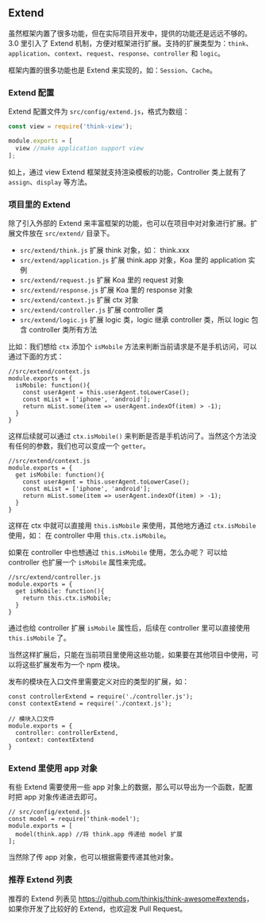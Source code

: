 ## Extend

虽然框架内置了很多功能，但在实际项目开发中，提供的功能还是远远不够的。3.0 里引入了 Extend 机制，方便对框架进行扩展。支持的扩展类型为：`think`、`application`、`context`、`request`、`response`、`controller` 和 `logic`。

框架内置的很多功能也是 Extend 来实现的，如：`Session`、`Cache`。

### Extend 配置

Extend 配置文件为 `src/config/extend.js`，格式为数组：

```js
const view = require('think-view');

module.exports = [
  view //make application support view
];
```

如上，通过 view Extend 框架就支持渲染模板的功能，Controller 类上就有了 `assign`、`display` 等方法。

### 项目里的 Extend

除了引入外部的 Extend 来丰富框架的功能，也可以在项目中对对象进行扩展。扩展文件放在 `src/extend/` 目录下。

* `src/extend/think.js` 扩展 think 对象，如： think.xxx
* `src/extend/application.js` 扩展 think.app 对象，Koa 里的 application 实例
* `src/extend/request.js` 扩展 Koa 里的 request 对象
* `src/extend/response.js` 扩展 Koa 里的 response 对象
* `src/extend/context.js` 扩展 ctx 对象
* `src/extend/controller.js` 扩展 controller 类
* `src/extend/logic.js` 扩展 logic 类，logic 继承 controller 类，所以 logic 包含 controller 类所有方法

比如：我们想给 `ctx` 添加个 `isMobile` 方法来判断当前请求是不是手机访问，可以通过下面的方式：

```
//src/extend/context.js
module.exports = {
  isMobile: function(){
    const userAgent = this.userAgent.toLowerCase();
    const mList = ['iphone', 'android'];
    return mList.some(item => userAgent.indexOf(item) > -1);
  }
}
```

这样后续就可以通过 `ctx.isMobile()` 来判断是否是手机访问了。当然这个方法没有任何的参数，我们也可以变成一个 `getter`。

```
//src/extend/context.js
module.exports = {
  get isMobile: function(){
    const userAgent = this.userAgent.toLowerCase();
    const mList = ['iphone', 'android'];
    return mList.some(item => userAgent.indexOf(item) > -1);
  }
}
```

这样在 ctx 中就可以直接用 `this.isMobile` 来使用，其他地方通过 `ctx.isMobile` 使用，如： 在 controller 中用 `this.ctx.isMobile`。 

如果在 controller 中也想通过 `this.isMobile` 使用，怎么办呢？ 可以给 controller 也扩展一个 `isMobile` 属性来完成。

```
//src/extend/controller.js
module.exports = {
  get isMobile: function(){
    return this.ctx.isMobile;
  }
}
```

通过也给 controller 扩展 `isMobile` 属性后，后续在 controller 里可以直接使用 `this.isMobile` 了。

当然这样扩展后，只能在当前项目里使用这些功能，如果要在其他项目中使用，可以将这些扩展发布为一个 npm 模块。

发布的模块在入口文件里需要定义对应的类型的扩展，如：

```
const controllerExtend = require('./controller.js');
const contextExtend = require('./context.js');

// 模块入口文件
module.exports = {
  controller: controllerExtend,
  context: contextExtend
}
```

### Extend 里使用 app 对象

有些 Extend 需要使用一些 app 对象上的数据，那么可以导出为一个函数，配置时把 app 对象传递进去即可。

```
// src/config/extend.js
const model = require('think-model');
module.exports = [
  model(think.app) //将 think.app 传递给 model 扩展
];
```

当然除了传 app 对象，也可以根据需要传递其他对象。

### 推荐 Extend 列表

推荐的 Extend 列表见 <https://github.com/thinkjs/think-awesome#extends>，如果你开发了比较好的 Extend，也欢迎发 Pull Request。
